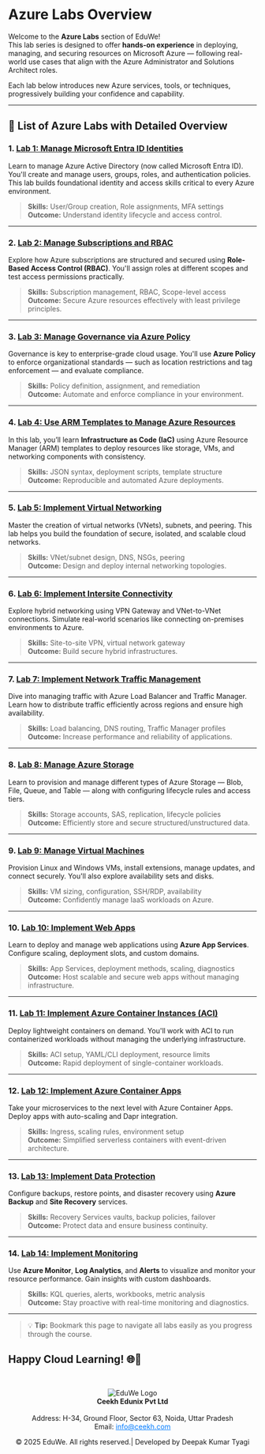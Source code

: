 # Azure Labs Overview

Welcome to the **Azure Labs** section of EduWe!  
This lab series is designed to offer **hands-on experience** in deploying, managing, and securing resources on Microsoft Azure — following real-world use cases that align with the Azure Administrator and Solutions Architect roles.

Each lab below introduces new Azure services, tools, or techniques, progressively building your confidence and capability.

---

## 🧪 List of Azure Labs with Detailed Overview

### 1. [Lab 1: Manage Microsoft Entra ID Identities](LAB_01-Manage_Entra_ID_Identities.md)
Learn to manage Azure Active Directory (now called Microsoft Entra ID). You'll create and manage users, groups, roles, and authentication policies. This lab builds foundational identity and access skills critical to every Azure environment.

> **Skills:** User/Group creation, Role assignments, MFA settings  
> **Outcome:** Understand identity lifecycle and access control.

---

### 2. [Lab 2: Manage Subscriptions and RBAC](LAB_02a_Manage_Subscriptions_and_RBAC_Entra.md)
Explore how Azure subscriptions are structured and secured using **Role-Based Access Control (RBAC)**. You'll assign roles at different scopes and test access permissions practically.

> **Skills:** Subscription management, RBAC, Scope-level access  
> **Outcome:** Secure Azure resources effectively with least privilege principles.

---

### 3. [Lab 3: Manage Governance via Azure Policy](LAB_02b-Manage_Governance_via_Azure_Policy.md)
Governance is key to enterprise-grade cloud usage. You'll use **Azure Policy** to enforce organizational standards — such as location restrictions and tag enforcement — and evaluate compliance.

> **Skills:** Policy definition, assignment, and remediation  
> **Outcome:** Automate and enforce compliance in your environment.

---

### 4. [Lab 4: Use ARM Templates to Manage Azure Resources](LAB_03b-Manage_Azure_Resources_by_Using_ARM_Templates.md)
In this lab, you’ll learn **Infrastructure as Code (IaC)** using Azure Resource Manager (ARM) templates to deploy resources like storage, VMs, and networking components with consistency.

> **Skills:** JSON syntax, deployment scripts, template structure  
> **Outcome:** Reproducible and automated Azure deployments.

---

### 5. [Lab 5: Implement Virtual Networking](LAB_04-Implement_Virtual_Networking.md)
Master the creation of virtual networks (VNets), subnets, and peering. This lab helps you build the foundation of secure, isolated, and scalable cloud networks.

> **Skills:** VNet/subnet design, DNS, NSGs, peering  
> **Outcome:** Design and deploy internal networking topologies.

---

### 6. [Lab 6: Implement Intersite Connectivity](LAB_05-Implement_Intersite_Connectivity.md)
Explore hybrid networking using VPN Gateway and VNet-to-VNet connections. Simulate real-world scenarios like connecting on-premises environments to Azure.

> **Skills:** Site-to-site VPN, virtual network gateway  
> **Outcome:** Build secure hybrid infrastructures.

---

### 7. [Lab 7: Implement Network Traffic Management](LAB_06-Implement_Network_Traffic_Management.md)
Dive into managing traffic with Azure Load Balancer and Traffic Manager. Learn how to distribute traffic efficiently across regions and ensure high availability.

> **Skills:** Load balancing, DNS routing, Traffic Manager profiles  
> **Outcome:** Increase performance and reliability of applications.

---

### 8. [Lab 8: Manage Azure Storage](LAB_07-Manage_Azure_Storage.md)
Learn to provision and manage different types of Azure Storage — Blob, File, Queue, and Table — along with configuring lifecycle rules and access tiers.

> **Skills:** Storage accounts, SAS, replication, lifecycle policies  
> **Outcome:** Efficiently store and secure structured/unstructured data.

---

### 9. [Lab 9: Manage Virtual Machines](LAB_08-Manage_Virtual_Machines.md)
Provision Linux and Windows VMs, install extensions, manage updates, and connect securely. You'll also explore availability sets and disks.

> **Skills:** VM sizing, configuration, SSH/RDP, availability  
> **Outcome:** Confidently manage IaaS workloads on Azure.

---

### 10. [Lab 10: Implement Web Apps](LAB_09a-Implement_Web_Apps.md)
Learn to deploy and manage web applications using **Azure App Services**. Configure scaling, deployment slots, and custom domains.

> **Skills:** App Services, deployment methods, scaling, diagnostics  
> **Outcome:** Host scalable and secure web apps without managing infrastructure.

---

### 11. [Lab 11: Implement Azure Container Instances (ACI)](LAB_09b-Implement_Azure_Container_Instances.md)
Deploy lightweight containers on demand. You'll work with ACI to run containerized workloads without managing the underlying infrastructure.

> **Skills:** ACI setup, YAML/CLI deployment, resource limits  
> **Outcome:** Rapid deployment of single-container workloads.

---

### 12. [Lab 12: Implement Azure Container Apps](LAB_09c-Implement-Azure-Container-Apps.md)
Take your microservices to the next level with Azure Container Apps. Deploy apps with auto-scaling and Dapr integration.

> **Skills:** Ingress, scaling rules, environment setup  
> **Outcome:** Simplified serverless containers with event-driven architecture.

---

### 13. [Lab 13: Implement Data Protection](LAB_10-Implement_Data_Protection.md)
Configure backups, restore points, and disaster recovery using **Azure Backup** and **Site Recovery** services.

> **Skills:** Recovery Services vaults, backup policies, failover  
> **Outcome:** Protect data and ensure business continuity.

---

### 14. [Lab 14: Implement Monitoring](LAB_11-Implement_Monitoring.md)
Use **Azure Monitor**, **Log Analytics**, and **Alerts** to visualize and monitor your resource performance. Gain insights with custom dashboards.

> **Skills:** KQL queries, alerts, workbooks, metric analysis  
> **Outcome:** Stay proactive with real-time monitoring and diagnostics.

---

> 💡 **Tip:** Bookmark this page to navigate all labs easily as you progress through the course.

Happy Cloud Learning! 🌐🚀
----
<div style="text-align: center; padding-top: 30px;">
  <img src="/media/logo.png" alt="EduWe Logo" style="max-width: 150px; height: auto;"/>
  
  <center><strong>Ceekh Edunix Pvt Ltd</strong></center><br>
    Address: H-34, Ground Floor, Sector 63, Noida, Uttar Pradesh<br>
    Email: <a href="mailto:info@ceekh.com" style="color: #007bff;">info@ceekh.com</a>
  </p>
  <p style="font-size: 14px; color: #555;"><center>© 2025 EduWe. All rights reserved.| Developed by Deepak Kumar Tyagi </center></p>
</div>